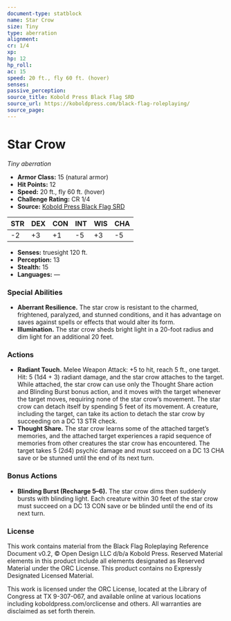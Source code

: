 ```yaml
---
document-type: statblock
name: Star Crow
size: Tiny
type: aberration
alignment: 
cr: 1/4
xp: 
hp: 12
hp_roll: 
ac: 15
speed: 20 ft., fly 60 ft. (hover)
senses: 
passive_perception: 
source_title: Kobold Press Black Flag SRD
source_url: https://koboldpress.com/black-flag-roleplaying/
source_page: 
---
```


# Star Crow

*Tiny aberration*

- **Armor Class:** 15 (natural armor)
- **Hit Points:** 12
- **Speed:** 20 ft., fly 60 ft. (hover)
- **Challenge Rating:** CR 1/4
- **Source:** [Kobold Press Black Flag SRD](https://koboldpress.com/black-flag-roleplaying/)

| STR | DEX | CON | INT | WIS | CHA |
| --- | --- | --- | --- | --- | --- |
| -2 | +3 | +1 | -5 | +3 | -5 |

- **Senses:** truesight 120 ft.
- **Perception:** 13
- **Stealth:** 15
- **Languages:** —

### Special Abilities

- **Aberrant Resilience.** The star crow is resistant to the charmed, frightened, paralyzed, and stunned conditions, and it has advantage on saves against spells or effects that would alter its form.
- **Illumination.** The star crow sheds bright light in a 20-foot radius and dim light for an additional 20 feet.

### Actions

- **Radiant Touch.** Melee Weapon Attack: +5 to hit, reach 5 ft., one target. Hit: 5 (1d4 + 3) radiant damage, and the star crow attaches to the target. While attached, the star crow can use only the Thought Share action and Blinding Burst bonus action, and it moves with the target whenever the target moves, requiring none of the star crow’s movement. The star crow can detach itself by spending 5 feet of its movement. A creature, including the target, can take its action to detach the star crow by succeeding on a DC 13 STR check.
- **Thought Share.** The star crow learns some of the attached target’s memories, and the attached target experiences a rapid sequence of memories from other creatures the star crow has encountered. The target takes 5 (2d4) psychic damage and must succeed on a DC 13 CHA save or be stunned until the end of its next turn.

### Bonus Actions

- **Blinding Burst (Recharge 5–6).** The star crow dims then suddenly bursts with blinding light. Each creature within 30 feet of the star crow must succeed on a DC 13 CON save or be blinded until the end of its next turn.

### License

This work contains material from the Black Flag Roleplaying Reference Document v0.2, © Open Design LLC d/b/a Kobold Press. Reserved Material elements in this product include all elements designated as Reserved Material under the ORC License. This product contains no Expressly Designated Licensed Material.

This work is licensed under the ORC License, located at the Library of Congress at TX 9-307-067, and available online at various locations including koboldpress.com/orclicense and others. All warranties are disclaimed as set forth therein.
